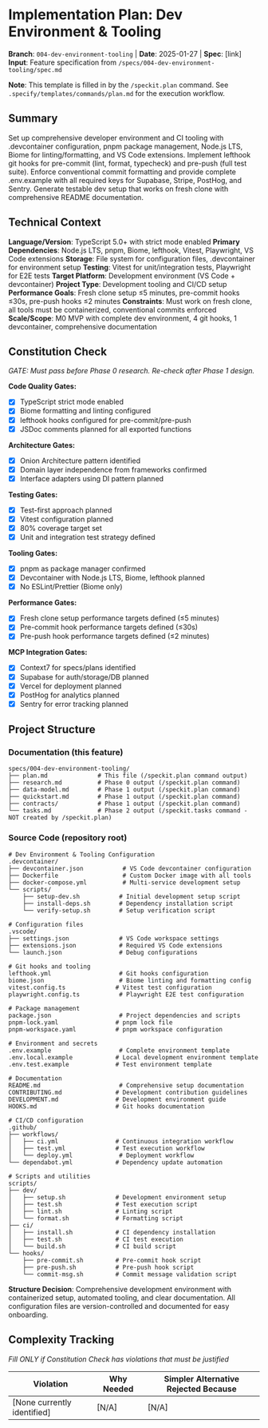 # Implementation Plan: Dev Environment & Tooling

**Branch**: `004-dev-environment-tooling` | **Date**: 2025-01-27 | **Spec**: [link]
**Input**: Feature specification from `/specs/004-dev-environment-tooling/spec.md`

**Note**: This template is filled in by the `/speckit.plan` command. See `.specify/templates/commands/plan.md` for the execution workflow.

## Summary

Set up comprehensive developer environment and CI tooling with .devcontainer configuration, pnpm package management, Node.js LTS, Biome for linting/formatting, and VS Code extensions. Implement lefthook git hooks for pre-commit (lint, format, typecheck) and pre-push (full test suite). Enforce conventional commit formatting and provide complete .env.example with all required keys for Supabase, Stripe, PostHog, and Sentry. Generate testable dev setup that works on fresh clone with comprehensive README documentation.

## Technical Context

**Language/Version**: TypeScript 5.0+ with strict mode enabled
**Primary Dependencies**: Node.js LTS, pnpm, Biome, lefthook, Vitest, Playwright, VS Code extensions
**Storage**: File system for configuration files, .devcontainer for environment setup
**Testing**: Vitest for unit/integration tests, Playwright for E2E tests
**Target Platform**: Development environment (VS Code + devcontainer)
**Project Type**: Development tooling and CI/CD setup
**Performance Goals**: Fresh clone setup ≤5 minutes, pre-commit hooks ≤30s, pre-push hooks ≤2 minutes
**Constraints**: Must work on fresh clone, all tools must be containerized, conventional commits enforced
**Scale/Scope**: M0 MVP with complete dev environment, 4 git hooks, 1 devcontainer, comprehensive documentation

## Constitution Check

*GATE: Must pass before Phase 0 research. Re-check after Phase 1 design.*

**Code Quality Gates:**

- [x] TypeScript strict mode enabled
- [x] Biome formatting and linting configured
- [x] lefthook hooks configured for pre-commit/pre-push
- [x] JSDoc comments planned for all exported functions

**Architecture Gates:**

- [x] Onion Architecture pattern identified
- [x] Domain layer independence from frameworks confirmed
- [x] Interface adapters using DI pattern planned

**Testing Gates:**

- [x] Test-first approach planned
- [x] Vitest configuration planned
- [x] 80% coverage target set
- [x] Unit and integration test strategy defined

**Tooling Gates:**

- [x] pnpm as package manager confirmed
- [x] Devcontainer with Node.js LTS, Biome, lefthook planned
- [x] No ESLint/Prettier (Biome only)

**Performance Gates:**

- [x] Fresh clone setup performance targets defined (≤5 minutes)
- [x] Pre-commit hook performance targets defined (≤30s)
- [x] Pre-push hook performance targets defined (≤2 minutes)

**MCP Integration Gates:**

- [x] Context7 for specs/plans identified
- [x] Supabase for auth/storage/DB planned
- [x] Vercel for deployment planned
- [x] PostHog for analytics planned
- [x] Sentry for error tracking planned

## Project Structure

### Documentation (this feature)

```
specs/004-dev-environment-tooling/
├── plan.md              # This file (/speckit.plan command output)
├── research.md          # Phase 0 output (/speckit.plan command)
├── data-model.md        # Phase 1 output (/speckit.plan command)
├── quickstart.md        # Phase 1 output (/speckit.plan command)
├── contracts/           # Phase 1 output (/speckit.plan command)
└── tasks.md             # Phase 2 output (/speckit.tasks command - NOT created by /speckit.plan)
```

### Source Code (repository root)

```
# Dev Environment & Tooling Configuration
.devcontainer/
├── devcontainer.json           # VS Code devcontainer configuration
├── Dockerfile                  # Custom Docker image with all tools
├── docker-compose.yml          # Multi-service development setup
└── scripts/
    ├── setup-dev.sh           # Initial development setup script
    ├── install-deps.sh        # Dependency installation script
    └── verify-setup.sh        # Setup verification script

# Configuration files
.vscode/
├── settings.json              # VS Code workspace settings
├── extensions.json            # Required VS Code extensions
└── launch.json                # Debug configurations

# Git hooks and tooling
lefthook.yml                   # Git hooks configuration
biome.json                     # Biome linting and formatting config
vitest.config.ts              # Vitest test configuration
playwright.config.ts           # Playwright E2E test configuration

# Package management
package.json                   # Project dependencies and scripts
pnpm-lock.yaml                # pnpm lock file
pnpm-workspace.yaml           # pnpm workspace configuration

# Environment and secrets
.env.example                   # Complete environment template
.env.local.example            # Local development environment template
.env.test.example             # Test environment template

# Documentation
README.md                      # Comprehensive setup documentation
CONTRIBUTING.md               # Development contribution guidelines
DEVELOPMENT.md                # Development environment guide
HOOKS.md                      # Git hooks documentation

# CI/CD configuration
.github/
├── workflows/
│   ├── ci.yml                # Continuous integration workflow
│   ├── test.yml              # Test execution workflow
│   └── deploy.yml             # Deployment workflow
└── dependabot.yml            # Dependency update automation

# Scripts and utilities
scripts/
├── dev/
│   ├── setup.sh              # Development environment setup
│   ├── test.sh               # Test execution script
│   ├── lint.sh               # Linting script
│   └── format.sh             # Formatting script
├── ci/
│   ├── install.sh            # CI dependency installation
│   ├── test.sh               # CI test execution
│   └── build.sh              # CI build script
└── hooks/
    ├── pre-commit.sh         # Pre-commit hook script
    ├── pre-push.sh           # Pre-push hook script
    └── commit-msg.sh         # Commit message validation script
```

**Structure Decision**: Comprehensive development environment with containerized setup, automated tooling, and clear documentation. All configuration files are version-controlled and documented for easy onboarding.

## Complexity Tracking

*Fill ONLY if Constitution Check has violations that must be justified*

| Violation | Why Needed | Simpler Alternative Rejected Because |
|-----------|------------|-------------------------------------|
| [None currently identified] | [N/A] | [N/A] |
